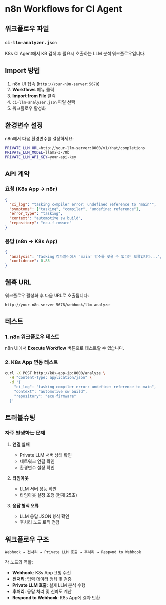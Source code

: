 # n8n Workflows for CI Agent

## 워크플로우 파일

### `ci-llm-analyzer.json`
K8s CI Agent에서 KB 검색 후 필요시 호출하는 LLM 분석 워크플로우입니다.

## Import 방법

1. n8n UI 접속 (`http://your-n8n-server:5678`)
2. **Workflows** 메뉴 클릭
3. **Import from File** 클릭
4. `ci-llm-analyzer.json` 파일 선택
5. 워크플로우 활성화

## 환경변수 설정

n8n에서 다음 환경변수를 설정하세요:

```bash
PRIVATE_LLM_URL=http://your-llm-server:8000/v1/chat/completions
PRIVATE_LLM_MODEL=llama-3-70b
PRIVATE_LLM_API_KEY=your-api-key
```

## API 계약

### 요청 (K8s App → n8n)
```json
{
  "ci_log": "tasking compiler error: undefined reference to 'main'",
  "symptoms": ["tasking", "compiler", "undefined reference"],
  "error_type": "tasking",
  "context": "automotive sw build",
  "repository": "ecu-firmware"
}
```

### 응답 (n8n → K8s App)
```json
{
  "analysis": "Tasking 컴파일러에서 'main' 함수를 찾을 수 없다는 오류입니다...",
  "confidence": 0.85
}
```

## 웹훅 URL

워크플로우 활성화 후 다음 URL로 호출됩니다:
```
http://your-n8n-server:5678/webhook/llm-analyze
```

## 테스트

### 1. n8n 워크플로우 테스트
n8n UI에서 **Execute Workflow** 버튼으로 테스트할 수 있습니다.

### 2. K8s App 연동 테스트
```bash
curl -X POST http://k8s-app-ip:8000/analyze \
  -H "Content-Type: application/json" \
  -d '{
    "ci_log": "tasking compiler error: undefined reference to main",
    "context": "automotive sw build",
    "repository": "ecu-firmware"
  }'
```

## 트러블슈팅

### 자주 발생하는 문제

1. **연결 실패**
   - Private LLM 서버 상태 확인
   - 네트워크 연결 확인
   - 환경변수 설정 확인

2. **타임아웃**
   - LLM 서버 성능 확인
   - 타임아웃 설정 조정 (현재 25초)

3. **응답 형식 오류**
   - LLM 응답 JSON 형식 확인
   - 후처리 노드 로직 점검

## 워크플로우 구조

```
Webhook → 전처리 → Private LLM 호출 → 후처리 → Respond to Webhook
```

각 노드의 역할:
- **Webhook**: K8s App 요청 수신
- **전처리**: 입력 데이터 정리 및 검증
- **Private LLM 호출**: 실제 LLM 분석 수행
- **후처리**: 응답 처리 및 신뢰도 계산
- **Respond to Webhook**: K8s App에 결과 반환
